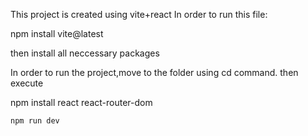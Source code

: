 This project is created using vite+react
In order to run this file:


  npm install vite@latest

  
then install all neccessary packages




  

In order to run the project,move to the folder using cd command.
then execute

  npm install react react-router-dom

    npm run dev
